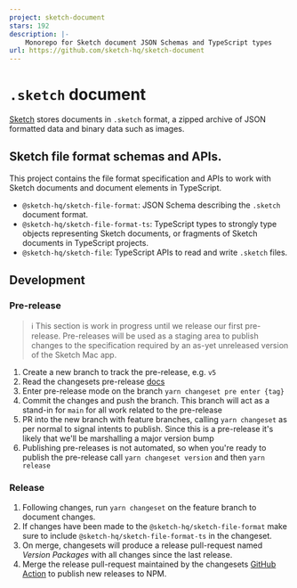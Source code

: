 ```yaml
---
project: sketch-document
stars: 192
description: |-
    Monorepo for Sketch document JSON Schemas and TypeScript types
url: https://github.com/sketch-hq/sketch-document
---
```


# `.sketch` document

[Sketch](https://sketch.com) stores documents in `.sketch` format, a zipped
archive of JSON formatted data and binary data such as images.

## Sketch file format schemas and APIs.

This project contains the file format specification and APIs to work with Sketch
documents and document elements in TypeScript.

- `@sketch-hq/sketch-file-format`: JSON Schema describing the `.sketch` document
  format.
- `@sketch-hq/sketch-file-format-ts`: TypeScript types to strongly type objects
  representing Sketch documents, or fragments of Sketch documents in TypeScript
  projects.
- `@sketch-hq/sketch-file`: TypeScript APIs to read and write `.sketch` files.

## Development

### Pre-release

> ℹ️ This section is work in progress until we release our first pre-release.
> Pre-releases will be used as a staging area to publish changes to the
> specification required by an as-yet unreleased version of the Sketch Mac app.

1. Create a new branch to track the pre-release, e.g. `v5`
1. Read the changesets pre-release
   [docs](https://github.com/atlassian/changesets/blob/main/docs/prereleases.md)
1. Enter pre-release mode on the branch `yarn changeset pre enter {tag}`
1. Commit the changes and push the branch. This branch will act as a stand-in
   for `main` for all work related to the pre-release
1. PR into the new branch with feature branches, calling `yarn changeset` as per
   normal to signal intents to publish. Since this is a pre-release it's likely
   that we'll be marshalling a major version bump
1. Publishing pre-releases is not automated, so when you're ready to publish the
   pre-release call `yarn changeset version` and then `yarn release`

### Release

1. Following changes, run `yarn changeset` on the feature branch to document
   changes.
1. If changes have been made to the `@sketch-hq/sketch-file-format` make sure to
   include `@sketch-hq/sketch-file-format-ts` in the changeset.
1. On merge, changesets will produce a release pull-request named _Version
   Packages_ with all changes since the last release.
1. Merge the release pull-request maintained by the changesets
   [GitHub Action](https://github.com/changesets/action) to publish new releases
   to NPM.

